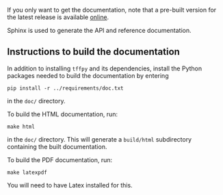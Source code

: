 If you only want to get the documentation, note that a pre-built
version for the latest release is available
[online](http://skmad-suite.pages.lis-lab.fr/tff2020/).

Sphinx is used to generate the API and reference documentation.

## Instructions to build the documentation

In addition to installing ``tffpy`` and its dependencies, install the
Python packages needed to build the documentation by entering

```
pip install -r ../requirements/doc.txt
```
in the ``doc/`` directory.

To build the HTML documentation, run:
```
make html
```
in the ``doc/`` directory. This will generate a ``build/html`` subdirectory
containing the built documentation.

To build the PDF documentation, run:
```
make latexpdf
```
You will need to have Latex installed for this.
